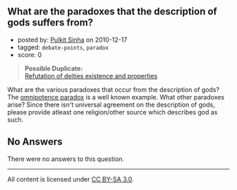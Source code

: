 ## What are the paradoxes that the description of gods suffers from?

- posted by: [Pulkit Sinha](https://stackexchange.com/users/-1/23-pulkit-sinha) on 2010-12-17
- tagged: `debate-points`, `paradox`
- score: 0

> **Possible Duplicate:**  
> [Refutation of deities existence and properties](http://atheism.stackexchange.com/questions/503/refutation-of-deities-existence-and-properties)  

<!-- End of automatically inserted text -->

What are the various paradoxes that occur from the description of gods? The [omnipotence paradox][1] is a well known example. What other paradoxes arise? Since there isn't universal agreement on the description of gods, please provide atleast one religion/other source which describes god as such.


  [1]: http://en.wikipedia.org/wiki/Omnipotence_paradox

## No Answers

There were no answers to this question.


---

All content is licensed under [CC BY-SA 3.0](https://creativecommons.org/licenses/by-sa/3.0/).

